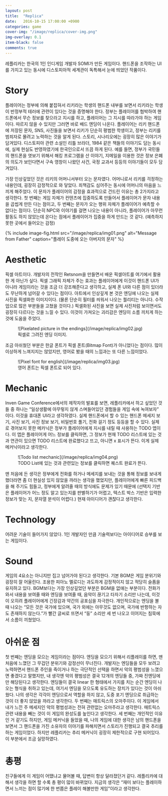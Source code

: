 ```yaml
---
layout: post
title:  "Replica"
date:   2016-10-15 17:00:00 +0900
categories: game
cover-img: "/image/replica/cover-img.png"
img-overlay: 0.1
item-black: false
comments: true
---
```


레플리카는 한국의 1인 인디게임 개발자 SOMI가 만든 게임이다. 핸드폰을 조작하는 UI를 가지고 있는 동시에 디스토피아적 세계관이 독특해서 눈에 띄었던 작품이다.

# Story

플레이어는 정부에 의해 붙잡혀서 리키라는 학생의 핸드폰 내부를 보면서 리키라는 학생이 반정부적 테러에 관련이 있다는 것을 증명해야 한다. 정부는 플레이어를 협박하여 핸드폰에서 무슨 정보를 찾으라고 지시를 하고, 플레이어는 그 지시를 따라가야 하는 게임이다. 따르지 않을 수 있지만 그러면 바로 배드 엔딩이 나온다.
플레이어는 리키 핸드폰에 저장된 문자, SNS, 사진들을 보면서 리키가 단순히 평범한 학생이고, 정부는 리키를 범죄자로 몰려고 노력하는 것을 알게 된다.
스토리, 시나리오에는 굉장히 많은 이야기가 담겨있다. 디스토피아 관련 소설인 리틀 브라더, 1984 같은 책들의 이야기도 담는 동시에, 실제 현실도 반영하였기에 한국인으로서 뜨끔 하게 된다. 예를 들면, 정부가 국민들의 핸드폰을 엿보기 위해서 해킹 프로그램을 산 이야기, 지메일을 이용한 것은 정보 은폐의 의도가 보인다면서 구속 영창이 나왔던 사건, 국정 교과서 등등의 이야기들이 모두 담겨있다.

가장 인상깊었던 것은 리키의 어머니서부터 오는 문자였다. 어머니로서 리키를 걱정하는 내용인데, 굉장히 감정적으로 와 닿았다. 죄책감도 심어주는 동시에 어머니의 마음을 느끼게 해주었다. 이 문자가 플레이어의 감정을 효과적으로 건드린 이유는 총 2가지라고 생각한다. 첫 번째는 게임 자체가 컨텐츠에 집중하도록 만들어서 플레이어가 문자 내용을 곱씹게 만든 다는 점이고, 두 번째는 문자가 오는 행위 자체가 플레이어가 예측할 수 없다는 점이다. 단순히 NPC와 이야기를 걸면 나오는 내용이 아니라, 플레이어가 아무런 활동도 하지 않았는데 온다는 점에서 플레이어가 집중을 하게 만드는 것 같다. (예측하지 못한 곳에서 들어오는 감정)


{% include image-fig.html src="/image/replica/img01.png" alt="Message from Father" caption="플레이 도중에 오는 아버지의 문자" %}

# Aesthetic

픽셀 아트이다. 개발자의 전작인 Retsnom을 만들면서 배운 픽셀아트를 여기에서 활용한 게 아닌가 싶다. 픽셀 그래픽 자체가 주는 효과는 플레이어에게 이것이 핸드폰 UI가 아니라 게임이라는 것을 조금 더 강조해준다고 생각하고, 실제 폰 UI와 다른 점이 있더라도 무난하게 넘어갈 수 있다는 점이다.
아트에서 인상깊게 본 것은 엔딩에 나오는 실제 사진을 픽셀화한 이미지이다. (물론 단순히 필터를 씌워서 나오는 퀄리티는 아니다. 수작업으로 많은 부분들을 고쳤을 것이다.) 픽셀화된 사진을 보면 실제 사진처럼 보이면서도 굉장히 다르다는 것을 느낄 수 있다. 이것이 가져오는 괴리감은 엔딩이 소름 끼치게 하는 것에 도움을 주었다.

<figure markdown="1">
![Pixelated picture in the endings](/image/replica/img02.jpg)
<figcaption>
픽셀로 그려진 엔딩 이미지.
</figcaption>
</figure>

조금 아쉬웠던 부분은 한글 폰트가 픽셀 폰트(Bitmap Font)가 아니었다는 점이다. 많이 이상하게 느껴지지는 않았지만, 영어로 봤을 때의 느낌과는 또 다른 느낌이었다.

<figure markdown="1">
![Pixel font for english](/image/replica/img03.jpg)
<figcaption>
영어 폰트는 픽셀 폰트로 되어 있다.
</figcaption>
</figure>

# Mechanic

Inven Game Conference에서의 제작자의 발표를 보면, 레플리카에서 하고 싶었던 것들 중 하나는 “일상생활에 아무렇지 않게 스며들어있던 경험들을 게임 속에 녹여보자” 이다. 이것을 휴대폰 UI라고 생각하였다.
실제 핸드폰에서 할 수 있는 핸드폰 메세지 보기, 사진 보기, 사진 정보 보기, 비밀번호 풀기, 전화 걸기 정도 등등을 할 수 있다. 실제로 겪어보지 못한 메카닉은 정부가 플레이어에게 지시를 내릴 때 사용하는 TODO 앱이다. 이 앱은 플레이어게 어느 정보를 클릭하면, 그 정보가 현재 TODO 리스트에 있는 것과 연관이 있으면 TODO 리스트에 완료했다고 뜨고, 아니면 x 표시가 뜬다. 이게 실제 메커닉이라고 생각한다.

<figure markdown="1">
![Todo list mechanic](/image/replica/img04.png)
<figcaption>
TODO List에 있는 것과 관련있는 정보를 클릭하면 퀘스트 완료가 뜬다.
</figcaption>
</figure>

맨 처음에 든 생각은 정부에게 전화를 하거나 메세지를 보내는 것을 통해 정보를 보내게 했더라면 좀 더 현실성 있지 않았을 까라는 생각을 했었지만, 플레이어에게 빠른 피드백을 해 주기도 힘들고, 정부에게 알려줄 때의 방식에도 문제가 있기 때문에 (선택지 기반은 플레이어가 어느 정도 알고 있는지를 판별하기가 어렵고, 텍스트 박스 기반은 입력한 정보가 맞는 지, 문자열 분석이 어렵다.) 현재 아이디어가 괜찮다고 생각한다.

# Technology

어려운 기술이 들어가지 않았다. 1인 개발자인 만큼 기술력보다는 아이디어로 승부를 보는 게임이다.

# Sound

게임의 4요소는 아니지만 집고 넘어가야 된다고 생각한다. 기본 BGM은 게임 분위기와 굉장히 잘 어울린다. 조용한 피아노 멜로디는 과도하게 감정적이지 않고 적당히 슬픔을 유지하고 있다.
BGM보다는 가장 인상깊었던 부분은 BGM을 없애는 부분이다. 전화가 와서 내용을 보여줄 때와 엔딩을 보여줄 때, 음악이 끊기고 타자기 소리만 나는데, 이것이 오히려 플레이어에게 긴장감과 약간의 공포심을 자극한다. 개인적으로는 엔딩을 볼 때 나오는 “모든 것은 국가에 있으며, 국가 외에는 아무것도 없으며, 국가에 반항하는 자도 존재하지 않는다.”가 빨간 글씨로 뜨면서 “둥” 소리만 세 번 나오고 이어지는 침묵에서 소름이 끼쳤었다.

# 아쉬운 점

첫 번째는 엔딩을 모으는 게임이라는 점이다. 엔딩을 모으기 위해서 리플레이를 하면, 맨 처음에 느꼈던 그 무겁던 분위기와 감정선이 무너진다. 개발자는 엔딩들을 모두 보려고 노력하면서 핸드폰 주인을 죽이거나 하는 극단적인 선택을 하면서 악의 평범성을 느꼈으면 좋겠다고 말했지만, 내 생각엔 악의 평범성은 결국 12개의 엔딩들 중, 가짜 진엔딩에만 해당된다고 생각한다. 엔딩들이 결국 linear 한 형태에서 가지를 치는 순간 엔딩이 나오는 형식을 취하고 있는데, 여기서 엔딩을 모으도록 유도하는 장치가 있다는 것이 아쉬웠다. 나의 생각은 각각이 엔딩으로서 역할을 하지 않고, 도중 포기 엔딩으로 취급하는 것이 더 좋지 않았을 까라고 생각한다.
두 번째는 매트릭스의 오마주이다. 이 게임에서 내가 느낀 주 메세지인 악의 평범성과는 전혀 관련없는 오마주라고 생각한다. 매트릭스 관련 내용을 빼는 것이 이 게임의 완성도를 높인다고 생각한다.
세 번째는 개인적인 이유인 거 같기도 하지만, 게임 메커닉을 들었을 때, 나의 게임에 대한 생각은 남의 핸드폰을 보면서 그 핸드폰을 가진 소유자의 이야기를 파해치면서 스토리가 진행되고 결국 추리를 하는 게임이었다. 하지만 레플리카는 추리 메커닉이 굉장히 제한적으로 구현 되어있다. 이 부분에서 조금 실망하였다.

# 총평

친구들에게 이 게임이 어땠냐고 물어볼 때, 답변이 항상 달라졌던거 같다. 레플리카에 대해서 생각을 하면 할 수록 총 평이 많이 바뀌었다. 지금의 생각은 “재미 보다는 플레이하면서 느끼는 점이 많기에 한 번쯤은 플레이 해볼만한 게임”이라고 생각한다.
